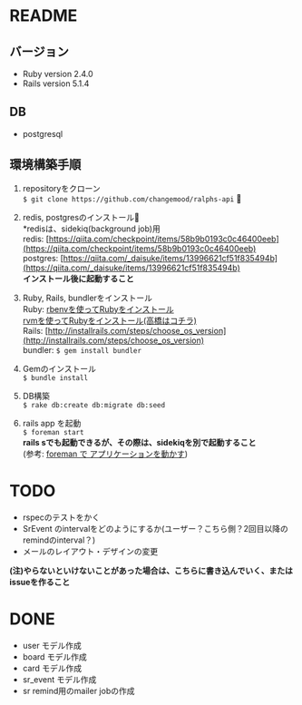 # README

## バージョン
* Ruby version 2.4.0
* Rails version 5.1.4

## DB
* postgresql
 
## 環境構築手順
1. repositoryをクローン  
  `$ git clone https://github.com/changemood/ralphs-api` 

2. redis, postgresのインストール  
*redisは、sidekiq(background job)用  
redis: [https://qiita.com/checkpoint/items/58b9b0193c0c46400eeb](https://qiita.com/checkpoint/items/58b9b0193c0c46400eeb)  
postgres: [https://qiita.com/_daisuke/items/13996621cf51f835494b](https://qiita.com/_daisuke/items/13996621cf51f835494b)  
**インストール後に起動すること**



3. Ruby, Rails, bundlerをインストール  
  Ruby: [rbenvを使ってRubyをインストール](https://dev.classmethod.jp/server-side/language/build-ruby-environment-by-rbenv/)  
        [rvmを使ってRubyをインストール(高橋はコチラ)](https://qiita.com/yukofeb/items/6cad3a6de48dab60889b)  
   Rails: [http://installrails.com/steps/choose_os_version](http://installrails.com/steps/choose_os_version)  
   bundler: `$ gem install bundler`  

4. Gemのインストール  
`$ bundle install`

5. DB構築  
`$ rake db:create db:migrate db:seed`

6. rails app を起動  
`$ foreman start`  
**rails sでも起動できるが、その際は、sidekiqを別で起動すること**  
(参考: [foreman で アプリケーションを動かす](https://qiita.com/7kaji/items/6a59977d2ad85604e7fd))


# TODO
- rspecのテストをかく
- SrEvent のintervalをどのようにするか(ユーザー？こちら側？2回目以降のremindのinterval？)
- メールのレイアウト・デザインの変更

**(注)やらないといけないことがあった場合は、こちらに書き込んでいく、またはissueを作ること**

# DONE
- user モデル作成
- board モデル作成
- card モデル作成
- sr_event モデル作成
- sr remind用のmailer jobの作成
